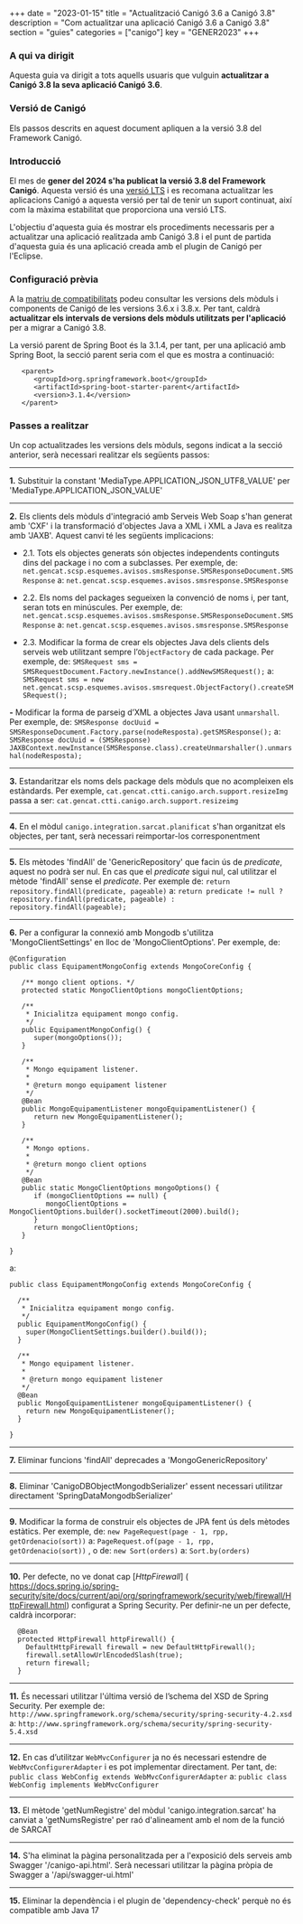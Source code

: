 +++
date = "2023-01-15"
title = "Actualització Canigó 3.6 a Canigó 3.8"
description = "Com actualitzar una aplicació Canigó 3.6 a Canigó 3.8"
section = "guies"
categories = ["canigo"]
key = "GENER2023"
+++

### A qui va dirigit

Aquesta guia va dirigit a tots aquells usuaris que vulguin **actualitzar a Canigó 3.8 la seva aplicació Canigó 3.6**.

### Versió de Canigó

Els passos descrits en aquest document apliquen a la versió 3.8 del Framework Canigó.

### Introducció

El mes de **gener del 2024 s'ha publicat la versió 3.8 del Framework Canigó**. Aquesta versió és una
[versió LTS](/canigo/roadmap) i es recomana actualitzar les aplicacions Canigó a aquesta versió per tal de
tenir un suport continuat, així com la màxima estabilitat que proporciona una versió LTS.

L'objectiu d'aquesta guia  és mostrar els procediments necessaris per a actualitzar una aplicació realitzada
amb Canigó 3.8 i el punt de partida d'aquesta guia és una aplicació creada amb el plugin de Canigó per l'Eclipse.

### Configuració prèvia

A la [matriu de compatibilitats](/canigo-download-related/matrius-compatibilitats/canigo-38/) podeu consultar les versions
dels mòduls i components de Canigó de les versions 3.6.x i 3.8.x. Per tant, caldrà **actualitzar els intervals de
versions dels mòduls utilitzats per l'aplicació** per a migrar a Canigó 3.8.

La versió parent de Spring Boot és la 3.1.4, per tant, per una aplicació amb Spring Boot, la secció parent seria
com el que es mostra a continuació:

```
   <parent>
      <groupId>org.springframework.boot</groupId>
      <artifactId>spring-boot-starter-parent</artifactId>
      <version>3.1.4</version>
   </parent>
```

### Passes a realitzar

Un cop actualitzades les versions dels mòduls, segons indicat a la secció anterior, serà necessari realitzar
els següents passos:

---
**1.** Substituir la constant 'MediaType.APPLICATION_JSON_UTF8_VALUE' per 'MediaType.APPLICATION_JSON_VALUE'

---
**2.** Els clients dels mòduls d'integració amb Serveis Web Soap s'han generat amb 'CXF' i la transformació d'objectes
Java a XML i XML a Java es realitza amb 'JAXB'. Aquest canvi té les següents implicacions:

- 2.1. Tots els objectes generats són objectes independents continguts dins del package i no com a subclasses.
Per exemple, de: `net.gencat.scsp.esquemes.avisos.smsResponse.SMSResponseDocument.SMSResponse`
a: `net.gencat.scsp.esquemes.avisos.smsresponse.SMSResponse`

- 2.2. Els noms del packages segueixen la convenció de noms i, per tant, seran tots en minúscules.
Per exemple, de: `net.gencat.scsp.esquemes.avisos.smsResponse.SMSResponseDocument.SMSResponse`
a: `net.gencat.scsp.esquemes.avisos.smsresponse.SMSResponse`

- 2.3. Modificar la forma de crear els objectes Java dels clients dels serveis web utilitzant sempre
l’`ObjectFactory` de cada package. Per exemple, de: `SMSRequest sms = SMSRequestDocument.Factory.newInstance().addNewSMSRequest();`
a: `SMSRequest sms = new net.gencat.scsp.esquemes.avisos.smsrequest.ObjectFactory().createSMSRequest();`

**-** Modificar la forma de parseig d’XML a objectes Java usant `unmarshall`. Per exemple, de:
`SMSResponse docUuid = SMSResponseDocument.Factory.parse(nodeResposta).getSMSResponse();`
a: `SMSResponse docUuid = (SMSResponse) JAXBContext.newInstance(SMSResponse.class).createUnmarshaller().unmarshal(nodeResposta);`

---
**3.** Estandaritzar els noms dels package dels mòduls que no acompleixen els estàndards.
Per exemple, `cat.gencat.ctti.canigo.arch.support.resizeImg` passa a ser: `cat.gencat.ctti.canigo.arch.support.resizeimg`

---
**4.** En el mòdul `canigo.integration.sarcat.planificat` s'han organitzat els objectes, per tant, serà necessari reimportar-los corresponentment

---
**5.** Els mètodes 'findAll' de 'GenericRepository' que facin ús de _predicate_, aquest no podrà ser nul.
En cas que el _predicate_ sigui nul, cal utilitzar el mètode 'findAll' sense el _predicate_. Per exemple de:
`return repository.findAll(predicate, pageable)`
a: `return predicate != null ? repository.findAll(predicate, pageable) : repository.findAll(pageable);`

---
**6.** Per a configurar la connexió amb Mongodb s'utilitza 'MongoClientSettings' en lloc de 'MongoClientOptions'.
Per exemple, de:
```
@Configuration
public class EquipamentMongoConfig extends MongoCoreConfig {

   /** mongo client options. */
   protected static MongoClientOptions mongoClientOptions;

   /**
    * Inicialitza equipament mongo config.
    */
   public EquipamentMongoConfig() {
      super(mongoOptions());
   }

   /**
    * Mongo equipament listener.
    *
    * @return mongo equipament listener
    */
   @Bean
   public MongoEquipamentListener mongoEquipamentListener() {
      return new MongoEquipamentListener();
   }

   /**
    * Mongo options.
    *
    * @return mongo client options
    */
   @Bean
   public static MongoClientOptions mongoOptions() {
      if (mongoClientOptions == null) {
         mongoClientOptions = MongoClientOptions.builder().socketTimeout(2000).build();
      }
      return mongoClientOptions;
   }

}
```
a:
```
public class EquipamentMongoConfig extends MongoCoreConfig {

  /**
   * Inicialitza equipament mongo config.
   */
  public EquipamentMongoConfig() {
    super(MongoClientSettings.builder().build());
  }

  /**
   * Mongo equipament listener.
   *
   * @return mongo equipament listener
   */
  @Bean
  public MongoEquipamentListener mongoEquipamentListener() {
    return new MongoEquipamentListener();
  }

}
```

---
**7.** Eliminar funcions 'findAll' deprecades a 'MongoGenericRepository'

---
**8.** Eliminar 'CanigoDBObjectMongodbSerializer' essent necessari utilitzar directament 'SpringDataMongodbSerializer'

---
**9.** Modificar la forma de construir els objectes de JPA fent ús dels mètodes estàtics. Per exemple, de:
`new PageRequest(page - 1, rpp, getOrdenacio(sort))` a: `PageRequest.of(page - 1, rpp, getOrdenacio(sort))`
, o de: `new Sort(orders)` a: `Sort.by(orders)`

---
**10.** Per defecte, no ve donat cap [*HttpFirewall*]
( https://docs.spring.io/spring-security/site/docs/current/api/org/springframework/security/web/firewall/HttpFirewall.html)
configurat a Spring Security. Per definir-ne un per defecte, caldrà incorporar:

```
  @Bean
  protected HttpFirewall httpFirewall() {
    DefaultHttpFirewall firewall = new DefaultHttpFirewall();
    firewall.setAllowUrlEncodedSlash(true);
    return firewall;
  }
```

---
**11.** És necessari utilitzar l'última versió de l’schema del XSD de Spring Security. Per exemple de:
`http://www.springframework.org/schema/security/spring-security-4.2.xsd`
a: `http://www.springframework.org/schema/security/spring-security-5.4.xsd`

---
**12.** En cas d’utilitzar `WebMvcConfigurer` ja no és necessari estendre de `WebMvcConfigurerAdapter` i es pot implementar
directament. Per tant, de: `public class WebConfig extends WebMvcConfigurerAdapter` a: `public class WebConfig implements WebMvcConfigurer`

---
**13.** El mètode 'getNumRegistre' del mòdul 'canigo.integration.sarcat' ha canviat a 'getNumsRegistre' per raó d'alineament
amb el nom de la funció de SARCAT

---
**14.** S'ha eliminat la pàgina personalitzada per a l'exposició dels serveis amb Swagger '/canigo-api.html'.
Serà necessari utilitzar la pàgina pròpia de Swagger a '/api/swagger-ui.html'

---
**15.** Eliminar la dependència i el plugin de 'dependency-check' perquè no és compatible amb Java 17
